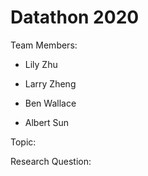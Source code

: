 # Datathon 2020

Team Members:

+ Lily Zhu

+ Larry Zheng

+ Ben Wallace

+ Albert Sun

Topic: 

Research Question: 

